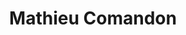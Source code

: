 ---
avatar: /images/people/mathieucomandon.jpg
avatar_small: /images/people/mathieucomandon_small.jpg
bio: null
homepage: null
instagram: null
linkedin: null
title: Mathieu Comandon
twitter: null
type: guest
username: mathieucomandon
youtube: null
---